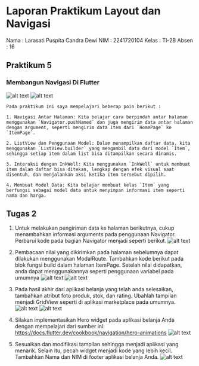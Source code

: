 # Laporan Praktikum Layout dan Navigasi
Nama    : Larasati Puspita Candra Dewi
NIM     : 2241720104
Kelas   : TI-2B
Absen   : 16

## Praktikum 5
### Membangun Navigasi Di Flutter
![alt text](image.png)
![alt text](image-2.png)
```
Pada praktikum ini saya mempelajari beberap poin berikut :

1. Navigasi Antar Halaman: Kita belajar cara berpindah antar halaman menggunakan `Navigator.pushNamed` dan juga mengirim data antar halaman dengan argument, seperti mengirim data item dari `HomePage` ke `ItemPage`.

2. ListView dan Penggunaan Model: Dalam menampilkan daftar data, kita menggunakan `ListView.builder` yang mengambil data dari model `Item`, sehingga setiap item dalam list bisa ditampilkan secara dinamis.

3. Interaksi dengan InkWell: Kita menggunakan `InkWell` untuk membuat item dalam daftar bisa ditekan, lengkap dengan efek visual saat disentuh, dan menjalankan aksi ketika item tersebut dipilih.

4. Membuat Model Data: Kita belajar membuat kelas `Item` yang berfungsi sebagai model data untuk menyimpan informasi item seperti nama dan harga.
```
## Tugas 2
1. Untuk melakukan pengiriman data ke halaman berikutnya, cukup menambahkan informasi arguments pada penggunaan Navigator. Perbarui kode pada bagian Navigator menjadi seperti berikut.
![alt text](image-3.png)

2. Pembacaan nilai yang dikirimkan pada halaman sebelumnya dapat dilakukan menggunakan ModalRoute. Tambahkan kode berikut pada blok fungsi build dalam halaman ItemPage. Setelah nilai didapatkan, anda dapat menggunakannya seperti penggunaan variabel pada umumnya
![alt text](image-4.png)
![alt text](image-5.png)

3. Pada hasil akhir dari aplikasi belanja yang telah anda selesaikan, tambahkan atribut foto produk, stok, dan rating. Ubahlah tampilan menjadi GridView seperti di aplikasi marketplace pada umumnya.
![alt text](image-6.png)
![alt text](image-7.png)

4. Silakan implementasikan Hero widget pada aplikasi belanja Anda dengan mempelajari dari sumber ini: https://docs.flutter.dev/cookbook/navigation/hero-animations
![alt text](image-8.png)

5. Sesuaikan dan modifikasi tampilan sehingga menjadi aplikasi yang menarik. Selain itu, pecah widget menjadi kode yang lebih kecil. Tambahkan Nama dan NIM di footer aplikasi belanja Anda.
![alt text](image-9.png)
